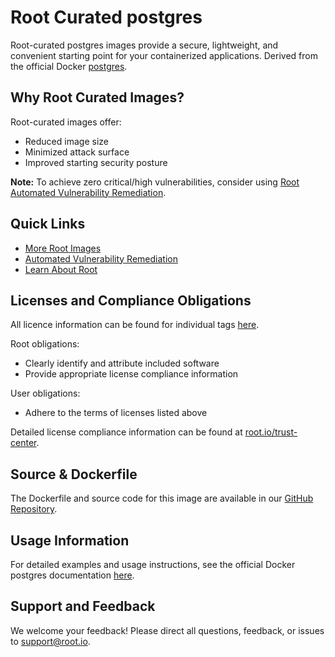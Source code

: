 # Root Curated postgres

Root-curated postgres images provide a secure, lightweight, and convenient starting point for your containerized applications. Derived from the official Docker [postgres](https://hub.docker.com/_/postgres).

## Why Root Curated Images?
Root-curated images offer:
- Reduced image size
- Minimized attack surface
- Improved starting security posture

**Note:** To achieve zero critical/high vulnerabilities, consider using [Root Automated Vulnerability Remediation](https://app.root.io).

## Quick Links
- [More Root Images](https://images.root.io)
- [Automated Vulnerability Remediation](https://app.root.io)
- [Learn About Root](https://www.root.io)

## Licenses and Compliance Obligations
All licence information can be found for individual tags [here](https://github.com/rootio-avr/public-image-catalog/tree/feature/license/debian/postgres/).

Root obligations:
- Clearly identify and attribute included software
- Provide appropriate license compliance information

User obligations:
- Adhere to the terms of licenses listed above

Detailed license compliance information can be found at [root.io/trust-center](https://root.io/trust-center).

## Source & Dockerfile
The Dockerfile and source code for this image are available in our [GitHub Repository](https://github.com/rootio-avr/public-image-catalog/tree/feature/license/debian/postgres/).

## Usage Information
For detailed examples and usage instructions, see the official Docker postgres documentation [here](https://hub.docker.com/_/postgres).

## Support and Feedback
We welcome your feedback! Please direct all questions, feedback, or issues to [support@root.io](mailto:support@root.io).